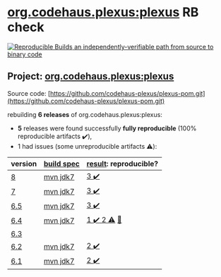 [org.codehaus.plexus:plexus](https://search.maven.org/artifact/org.codehaus.plexus/plexus/) RB check
=======

[![Reproducible Builds](https://reproducible-builds.org/images/logos/rb.svg) an independently-verifiable path from source to binary code](https://reproducible-builds.org/)

## Project: [org.codehaus.plexus:plexus](https://search.maven.org/artifact/org.codehaus.plexus/plexus/)

Source code: [https://github.com/codehaus-plexus/plexus-pom.git](https://github.com/codehaus-plexus/plexus-pom.git)

rebuilding **6 releases** of org.codehaus.plexus:plexus:
- **5** releases were found successfully **fully reproducible** (100% reproducible artifacts :heavy_check_mark:),
- 1 had issues (some unreproducible artifacts :warning:):

| version | [build spec](BUILDSPEC.md) | [result](https://reproducible-builds.org/docs/jvm/): reproducible? |
| -- | --------- | ------ |
| [8](https://search.maven.org/artifact/org.codehaus.plexus/plexus/8/pom) | [mvn jdk7](plexus-pom-8.buildspec) | [3 :heavy_check_mark: ](plexus-8.buildcompare) |
| [7](https://search.maven.org/artifact/org.codehaus.plexus/plexus/7/pom) | [mvn jdk7](plexus-pom-7.buildspec) | [3 :heavy_check_mark: ](plexus-7.buildcompare) |
| [6.5](https://search.maven.org/artifact/org.codehaus.plexus/plexus/6.5/pom) | [mvn jdk7](plexus-pom-6.5.buildspec) | [3 :heavy_check_mark: ](plexus-6.5.buildcompare) |
| [6.4](https://search.maven.org/artifact/org.codehaus.plexus/plexus/6.4/pom) | [mvn jdk7](plexus-pom-6.4.buildspec) | [1 :heavy_check_mark:  2 :warning:](plexus-6.4.buildcompare) [:memo:](https://github.com/codehaus-plexus/plexus-pom/issues/23) |
| [6.3](https://search.maven.org/artifact/org.codehaus.plexus/plexus/6.3/pom) | | |
| [6.2](https://search.maven.org/artifact/org.codehaus.plexus/plexus/6.2/pom) | [mvn jdk7](plexus-pom-6.2.buildspec) | [2 :heavy_check_mark: ](plexus-6.2.buildcompare) |
| [6.1](https://search.maven.org/artifact/org.codehaus.plexus/plexus/6.1/pom) | [mvn jdk7](plexus-pom-6.1.buildspec) | [2 :heavy_check_mark: ](plexus-6.1.buildcompare) |

